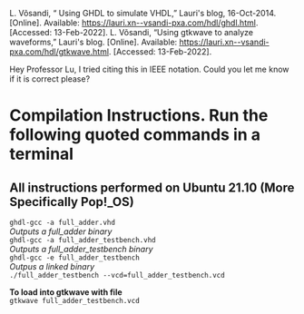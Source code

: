L. Võsandi, “ Using GHDL to simulate VHDL,” Lauri's blog, 16-Oct-2014. [Online]. Available: https://lauri.xn--vsandi-pxa.com/hdl/ghdl.html. [Accessed: 13-Feb-2022]. 
L. Võsandi, “Using gtkwave to analyze waveforms,” Lauri's blog. [Online]. Available: https://lauri.xn--vsandi-pxa.com/hdl/gtkwave.html. [Accessed: 13-Feb-2022]. 

Hey Professor Lu, I tried citing this in IEEE notation. Could you let me know if it is correct please?

# Compilation Instructions. Run the following quoted commands in a terminal
## All instructions performed on Ubuntu 21.10 (More Specifically Pop!_OS) 

`ghdl-gcc -a full_adder.vhd`  
*Outputs a full_adder binary*  
`ghdl-gcc -a full_adder_testbench.vhd`  
*Outputs a full_adder_testbench binary*  
`ghdl-gcc -e full_adder_testbench`  
*Outpus a linked binary*  
`./full_adder_testbench --vcd=full_adder_testbench.vcd`  
 
**To load into gtkwave with file**  
`gtkwave full_adder_testbench.vcd`

